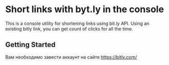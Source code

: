 # Short links with byt.ly in the console

This is a console utility for shortening links using bit.ly API. Using an existing bitly link, you can get count of clicks for all the time.

## Getting Started

Вам необходимо завести аккаунт на сайте https://bitly.com/